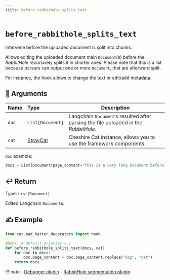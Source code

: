```yaml
---
title: before_rabbithole_splits_text
---
```


# `before_rabbithole_splits_text`

Intervene before the uploaded document is split into chunks.

Allows editing the uploaded document main `Document`(s) before the *RabbitHole* recursively splits it in shorter ones.
Please note that this is a list because parsers can output one or more `Document`, that are afterward split.

For instance, the hook allows to change the text or edit/add metadata.

## &#128196; Arguments

| Name  | Type                                                                    | Description                                                                         |
|:------|:------------------------------------------------------------------------|-------------------------------------------------------------------------------------|
| `doc` | `List[Document]`                                                        | Langchain `Document`s resulted after parsing the file uploaded in the *RabbitHole*. |
| `cat` | [StrayCat](../../../framework/cat-components/cheshire_cat/stray_cat.md) | Cheshire Cat instance, allows you to use the framework components.                  |

`doc` example:

```python
docs = List[Document(page_content="This is a very long document before being split", metadata={})]
```

## &#x21A9;&#xFE0F; Return

Type: `List[Document]`

Edited Langchain `Document`s.

## &#9997; Example

```python
from cat.mad_hatter.decorators import hook

@hook  # default priority = 1
def before_rabbithole_splits_text(docs, cat):
    for doc in docs:
        doc.page_content = doc.page_content.replace("dog", "cat")
    return docs
```

!!! note
    - [Debugger plugin](https://github.com/sambarza/cc-vscode-debugpy)
    - [RabbitHole segmentation plugin](https://github.com/team-sviluppo/cc_rabbithole_segmentation)
